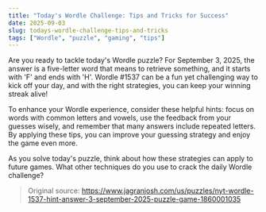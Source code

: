 ```yaml
---
title: "Today's Wordle Challenge: Tips and Tricks for Success"
date: 2025-09-03
slug: todays-wordle-challenge-tips-and-tricks
tags: ["Wordle", "puzzle", "gaming", "tips"]
---
```


Are you ready to tackle today's Wordle puzzle? For September 3, 2025, the answer is a five-letter word that means to retrieve something, and it starts with 'F' and ends with 'H'. Wordle #1537 can be a fun yet challenging way to kick off your day, and with the right strategies, you can keep your winning streak alive!

To enhance your Wordle experience, consider these helpful hints: focus on words with common letters and vowels, use the feedback from your guesses wisely, and remember that many answers include repeated letters. By applying these tips, you can improve your guessing strategy and enjoy the game even more. 

As you solve today's puzzle, think about how these strategies can apply to future games. What other techniques do you use to crack the daily Wordle challenge?
> Original source: https://www.jagranjosh.com/us/puzzles/nyt-wordle-1537-hint-answer-3-september-2025-puzzle-game-1860001035